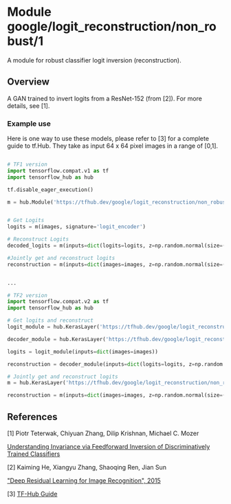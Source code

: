 # Module google/logit_reconstruction/non_robust/1

A module for robust classifier logit inversion (reconstruction).

<!-- asset-path: internal -->
<!-- fine-tunable: false -->
<!-- format: hub -->
<!-- task: image-generator -->
<!-- network-architecture: biggan -->
<!-- dataset: imagenet -->

## Overview

A GAN trained to invert logits from a ResNet-152 (from [2]). For more details,
see [1].

### Example use

Here is one way to use these models, please refer to [3] for a complete guide to
tf.Hub. They take as input 64 x 64 pixel images in a range of [0,1].

```python

# TF1 version
import tensorflow.compat.v1 as tf
import tensorflow_hub as hub

tf.disable_eager_execution()

m = hub.Module('https://tfhub.dev/google/logit_reconstruction/non_robust/1')


# Get Logits
logits = m(images, signature='logit_encoder')

# Reconstruct Logits
decoded_logits = m(inputs=dict(logits=logits, z=np.random.normal(size=(1,120))), signature='logit_decoder')

#Jointly get and reconstruct logits
reconstruction = m(inputs=dict(images=images, z=np.random.normal(size=(1,120))))


...

# TF2 version
import tensorflow.compat.v2 as tf
import tensorflow_hub as hub

# Get logits and reconstruct
logit_module = hub.KerasLayer('https://tfhub.dev/google/logit_reconstruction/non_robust/1', signature='logit_encoder')

decoder_module = hub.KerasLayer('https://tfhub.dev/google/logit_reconstruction/non_robust/1', signature='logit_decoder')

logits = logit_module(inputs=dict(images=images))

reconstruction = decoder_module(inputs=dict(logits=logits, z=np.random.normal(size=(1,120))))

# Jointly get and reconstruct logits
m = hub.KerasLayer('https://tfhub.dev/google/logit_reconstruction/non_robust/1')

reconstruction = m(inputs=dict(images=images, z=np.random.normal(size=(1,120))))

```

## References

[1] Piotr Teterwak, Chiyuan Zhang, Dilip Krishnan, Michael C. Mozer

[Understanding Invariance via Feedforward Inversion of Discriminatively Trained
Classifiers](https://arxiv.org/abs/2103.07470)

[2] Kaiming He, Xiangyu Zhang, Shaoqing Ren, Jian Sun

["Deep Residual Learning for Image Recognition", 2015](https://arxiv.org/abs/1512.03385)

[3] [TF-Hub Guide](https://www.tensorflow.org/hub)
